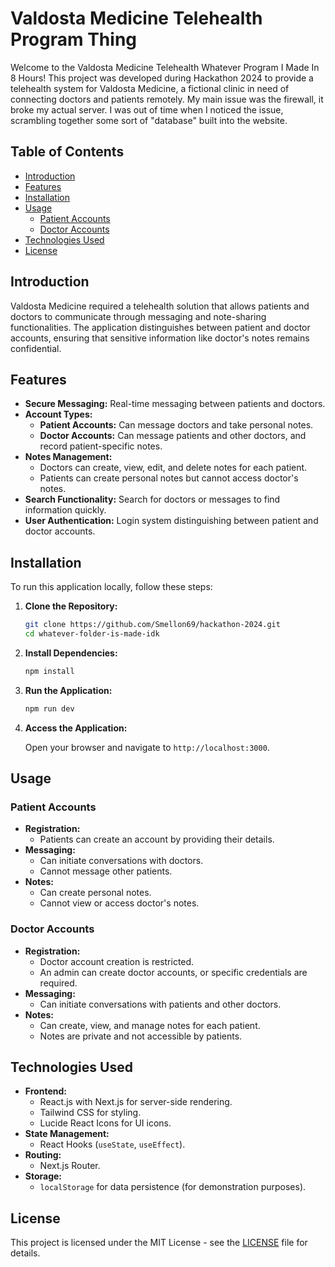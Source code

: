 # Valdosta Medicine Telehealth Program Thing

Welcome to the Valdosta Medicine Telehealth Whatever Program I Made In 8 Hours! This project was developed during Hackathon 2024 to provide a telehealth system for Valdosta Medicine, a fictional clinic in need of connecting doctors and patients remotely. My main issue was the firewall, it broke my actual server. I was out of time when I noticed the issue, scrambling together some sort of "database" built into the website.

## Table of Contents

- [Introduction](#introduction)
- [Features](#features)
- [Installation](#installation)
- [Usage](#usage)
  - [Patient Accounts](#patient-accounts)
  - [Doctor Accounts](#doctor-accounts)
- [Technologies Used](#technologies-used)
- [License](#license)

## Introduction

Valdosta Medicine required a telehealth solution that allows patients and doctors to communicate through messaging and note-sharing functionalities. The application distinguishes between patient and doctor accounts, ensuring that sensitive information like doctor's notes remains confidential.

## Features

- **Secure Messaging:** Real-time messaging between patients and doctors.
- **Account Types:**
  - **Patient Accounts:** Can message doctors and take personal notes.
  - **Doctor Accounts:** Can message patients and other doctors, and record patient-specific notes.
- **Notes Management:**
  - Doctors can create, view, edit, and delete notes for each patient.
  - Patients can create personal notes but cannot access doctor's notes.
- **Search Functionality:** Search for doctors or messages to find information quickly.
- **User Authentication:** Login system distinguishing between patient and doctor accounts.

## Installation

To run this application locally, follow these steps:

1. **Clone the Repository:**

   ```bash
   git clone https://github.com/Smellon69/hackathon-2024.git
   cd whatever-folder-is-made-idk
   ```

2. **Install Dependencies:**

   ```bash
   npm install
   ```

3. **Run the Application:**

   ```bash
   npm run dev
   ```

4. **Access the Application:**

   Open your browser and navigate to `http://localhost:3000`.

## Usage

### Patient Accounts

- **Registration:**
  - Patients can create an account by providing their details.
- **Messaging:**
  - Can initiate conversations with doctors.
  - Cannot message other patients.
- **Notes:**
  - Can create personal notes.
  - Cannot view or access doctor's notes.

### Doctor Accounts

- **Registration:**
  - Doctor account creation is restricted.
  - An admin can create doctor accounts, or specific credentials are required.
- **Messaging:**
  - Can initiate conversations with patients and other doctors.
- **Notes:**
  - Can create, view, and manage notes for each patient.
  - Notes are private and not accessible by patients.

## Technologies Used

- **Frontend:**
  - React.js with Next.js for server-side rendering.
  - Tailwind CSS for styling.
  - Lucide React Icons for UI icons.
- **State Management:**
  - React Hooks (`useState`, `useEffect`).
- **Routing:**
  - Next.js Router.
- **Storage:**
  - `localStorage` for data persistence (for demonstration purposes).

## License

This project is licensed under the MIT License - see the [LICENSE](LICENSE) file for details.
